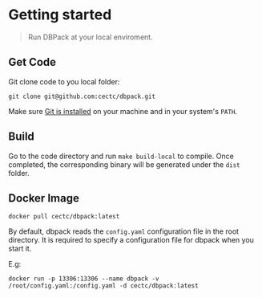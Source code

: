 # Getting started

> Run DBPack at your local enviroment.

## Get Code

Git clone code to you local folder:

```
git clone git@github.com:cectc/dbpack.git
```

Make sure [Git is installed](https://git-scm.com/downloads) on your machine and in your system's `PATH`.

## Build

Go to the code directory and run `make build-local` to compile. Once completed, the corresponding binary will be generated under the `dist` folder.

## Docker Image

```
docker pull cectc/dbpack:latest
```

By default, dbpack reads the `config.yaml` configuration file in the root directory. It is required to specify a configuration file for dbpack when you start it.

E.g:

```
docker run -p 13306:13306 --name dbpack -v /root/config.yaml:/config.yaml -d cectc/dbpack:latest
```
